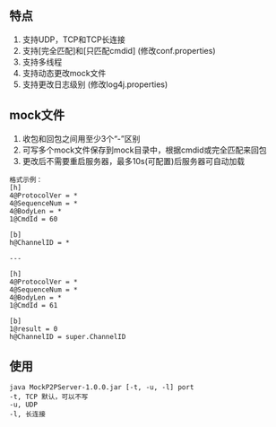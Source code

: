 ## 特点
1. 支持UDP，TCP和TCP长连接
2. 支持[完全匹配]和[只匹配cmdid] (修改conf.properties)
3. 支持多线程
4. 支持动态更改mock文件
5. 支持更改日志级别 (修改log4j.properties)

## mock文件
1. 收包和回包之间用至少3个“-”区别
2. 可写多个mock文件保存到mock目录中，根据cmdid或完全匹配来回包
3. 更改后不需要重启服务器，最多10s(可配置)后服务器可自动加载

```
格式示例：
[h]
4@ProtocolVer = *
4@SequenceNum = *
4@BodyLen = *
1@CmdId = 60

[b]
h@ChannelID = *

---

[h]
4@ProtocolVer = *
4@SequenceNum = *
4@BodyLen = *
1@CmdId = 61

[b]
1@result = 0
h@ChannelID = super.ChannelID
```

## 使用
```
java MockP2PServer-1.0.0.jar [-t, -u, -l] port
-t, TCP 默认，可以不写
-u, UDP
-l, 长连接
```
